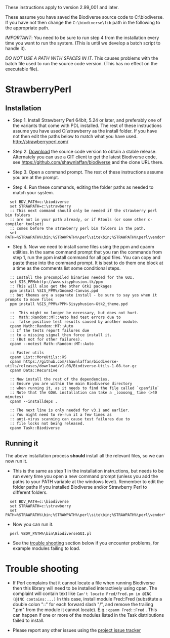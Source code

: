 These instructions apply to version 2.99_001 and later.

These assume you have saved the Biodiverse source code to C:\biodiverse.  If you have not then change the `C:\biodiverse\lib` path in the following to the appropriate path.

_IMPORTANT_:  You need to be sure to run step 4 from the installation every time you want to run the system.  (This is until we develop a batch script to handle it).

_DO NOT USE A PATH WITH SPACES IN IT_.  This causes problems with the batch file used to run the source code version.  (This has no effect on the executable file).


# StrawberryPerl #


## Installation ##


*  Step 1.  Install Strawberry Perl 64bit, 5.24 or later, and preferably one of the variants that come with PDL installed.  The rest of these instructions assume you have used C:\strawberry as the install folder.  If you have not then edit the paths below to match what you have used.  http://strawberryperl.com/

*  Step 2.  [Download](Downloads) the source code version to obtain a stable release.  Alternately you can use a GIT client to get the latest Biodiverse code, see https://github.com/shawnlaffan/biodiverse and the clone URL there.

*  Step 3.  Open a command prompt.  The rest of these instructions assume you are at the prompt.

*  Step 4.  Run these commands, editing the folder paths as needed to match your system.

```dos
  set BDV_PATH=c:\biodiverse
  set STRAWPATH=c:\strawberry
  :: This next command should only be needed if the strawberry perl bin folders 
  :: are not in your path already, or if Rtools (or some other c-compiler toolset) 
  :: comes before the strawberry perl bin folders in the path.
  set PATH=%STRAWPATH%\bin;%STRAWPATH%\perl\site\bin;%STRAWPATH%\perl\vendor\bin;%STRAWPATH%\perl\bin;%PATH%
```

*  Step 5.  Now we need to install some files using the ppm and cpanm utilities.  In the same command prompt that you ran the commands from step 1, run the ppm install command for all ppd files.  You can copy and paste these into the command prompt.  It is best to do them one block at a time as the comments list some conditional steps.  

```
  :: Install the precompiled binaries needed for the GUI.
  set SIS_PPM=http://www.sisyphusion.tk/ppm
  :: This will also get the other Gtk2 packages
  ppm install %SIS_PPM%/Gnome2-Canvas.ppd 
  :: but themes are a separate install - be sure to say yes when it prompts to move files
  ppm install %SIS_PPM%/PPM-Sisyphusion-Gtk2_theme.ppd

  ::  This might no longer be necessary, but does not hurt.  
  ::  Math::Random::MT::Auto had test errors due to 
  ::  false positive test results caused by another module.
  cpanm Math::Random::MT::Auto
  :: If the tests report failures due 
  :: to a missing signal then force install it.
  :: (But not for other failures).
  cpanm --notest Math::Random::MT::Auto

  :: Faster utils
  cpanm List::MoreUtils::XS
  cpanm https://github.com/shawnlaffan/biodiverse-utils/releases/download/v1.08/Biodiverse-Utils-1.08.tar.gz
  cpanm Data::Recursive

  :: Now install the rest of the dependencies.  
  :: Ensure you are within the main Biodiverse directory 
  :: when running it, as it needs to find the file called `cpanfile`
  :: Note that the GDAL installation can take a _loooong_ time (>40 minutes)
  cpanm --installdeps .

  :: The next line is only needed for v3.1 and earlier.
  :: You might need to re-run it a few times as 
  :: anti-virus scanning can cause test failures due to 
  :: file locks not being released.
  cpanm Task::Biodiverse

```


## Running it ##

The above installation process **should** install all the relevant files, so we can now run it.

*  This is the same as step 1 in the installation instructions, but needs to be run every time you open a new command prompt (unless you add the paths to your PATH variable at the windows level).  Remember to edit the folder paths if you installed Biodiverse and/or Strawberry Perl to different folders.

```dos
  set BDV_PATH=c:\biodiverse
  set STRAWPATH=c:\strawberry
  set PATH=%STRAWPATH%\bin;%STRAWPATH%\perl\site\bin;%STRAWPATH%\perl\vendor\bin;%STRAWPATH%\perl\bin;%BDV_PATH%\bin;%PATH%
```

*  Now you can run it.

```dos
  perl %BDV_PATH%\bin\BiodiverseGUI.pl
```


  * See the [trouble shooting](#trouble-shooting) section below if you encounter problems, for example modules failing to load.


# Trouble shooting #

  * If Perl complains that it cannot locate a file when running Biodiverse then this library will need to be installed interactively using cpan. The complaint will contain text like `Can't locate Fred/Fred.pm in @INC (@INC contains:...)`  In this case, install module Fred::Fred (substitute a double colon "::" for each forward slash "/", and remove the trailing ".pm" from the module it cannot locate). E.g.: `cpanm Fred::Fred` . This can happen if one or more of the modules listed in the Task distributions failed to install.

  * Please report any other issues using the [project issue tracker](https://github.com/shawnlaffan/biodiverse/issues/)